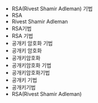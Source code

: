 - RSA(Rivest Shamir Adleman) 기법
- RSA
- Rivest Shamir Adleman
- RSA기법
- RSA 기법
- 공개키 암호화 기법
- 공개키 암호화
- 공개키암호화
- 공개키암호화 기법
- 공개키암호화기법
- 공개키 기법
- 공개키기법
- RSA(Rivest Shamir Adleman) 